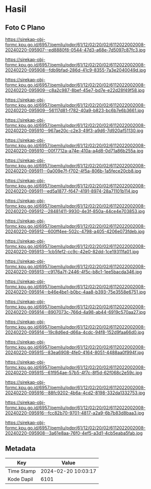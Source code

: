 # Hasil

## Foto C Plano

https://sirekap-obj-formc.kpu.go.id/6957/pemilu/pdpr/61/12/02/20/02/6112022002008-20240220-095907--ed8880f8-0544-47d3-a68e-7d5097c87fc3.jpg

https://sirekap-obj-formc.kpu.go.id/6957/pemilu/pdpr/61/12/02/20/02/6112022002008-20240220-095908--fdb9bfad-286d-41c9-8355-7a3e2040049d.jpg

https://sirekap-obj-formc.kpu.go.id/6957/pemilu/pdpr/61/12/02/20/02/6112022002008-20240220-095909--c8a2c987-8bef-45e7-bd7e-e22d28f49f58.jpg

https://sirekap-obj-formc.kpu.go.id/6957/pemilu/pdpr/61/12/02/20/02/6112022002008-20240220-095909--56117d81-f782-40a9-b823-bc6b7e6b3661.jpg

https://sirekap-obj-formc.kpu.go.id/6957/pemilu/pdpr/61/12/02/20/02/6112022002008-20240220-095910--967ae20c-c2e3-49f3-a9d6-7d920af51130.jpg

https://sirekap-obj-formc.kpu.go.id/6957/pemilu/pdpr/61/12/02/20/02/6112022002008-20240220-095910--00f7712a-a74e-410a-a4d8-0d71a86b255a.jpg

https://sirekap-obj-formc.kpu.go.id/6957/pemilu/pdpr/61/12/02/20/02/6112022002008-20240220-095911--0a009e7f-f702-4f5a-806b-1a5fece20cb8.jpg

https://sirekap-obj-formc.kpu.go.id/6957/pemilu/pdpr/61/12/02/20/02/6112022002008-20240220-095911--ed5a1877-f647-4191-8974-28a71101b114.jpg

https://sirekap-obj-formc.kpu.go.id/6957/pemilu/pdpr/61/12/02/20/02/6112022002008-20240220-095912--28481411-9930-4e3f-850a-44ce4e703853.jpg

https://sirekap-obj-formc.kpu.go.id/6957/pemilu/pdpr/61/12/02/20/02/6112022002008-20240220-095912--600ff4ee-502c-4798-a405-4206e073fdeb.jpg

https://sirekap-obj-formc.kpu.go.id/6957/pemilu/pdpr/61/12/02/20/02/6112022002008-20240220-095913--1cb5fef2-cc9c-42e0-82dd-1ce19311fa01.jpg

https://sirekap-obj-formc.kpu.go.id/6957/pemilu/pdpr/61/12/02/20/02/6112022002008-20240220-095913--c9176a7f-2446-4f5c-b8c1-1ee5bacda346.jpg

https://sirekap-obj-formc.kpu.go.id/6957/pemilu/pdpr/61/12/02/20/02/6112022002008-20240220-095914--b46e4be1-b0bc-4aa8-b393-75e3558e6751.jpg

https://sirekap-obj-formc.kpu.go.id/6957/pemilu/pdpr/61/12/02/20/02/6112022002008-20240220-095914--8907073c-766d-4a98-ab44-6919c570aa27.jpg

https://sirekap-obj-formc.kpu.go.id/6957/pemilu/pdpr/61/12/02/20/02/6112022002008-20240220-095914--19c8d6ed-d66a-4cdc-94f8-152d9faa66d0.jpg

https://sirekap-obj-formc.kpu.go.id/6957/pemilu/pdpr/61/12/02/20/02/6112022002008-20240220-095915--83ea6908-4fe0-4164-8051-4488aa0f994f.jpg

https://sirekap-obj-formc.kpu.go.id/6957/pemilu/pdpr/61/12/02/20/02/6112022002008-20240220-095915--61f954ae-57b5-4f7c-8f5d-62f068c2e59c.jpg

https://sirekap-obj-formc.kpu.go.id/6957/pemilu/pdpr/61/12/02/20/02/6112022002008-20240220-095916--88fc9202-4b6a-4cd2-8198-332da1332753.jpg

https://sirekap-obj-formc.kpu.go.id/6957/pemilu/pdpr/61/12/02/20/02/6112022002008-20240220-095916--fcc82b70-9701-4817-a2a9-6b7b83d8baa3.jpg

https://sirekap-obj-formc.kpu.go.id/6957/pemilu/pdpr/61/12/02/20/02/6112022002008-20240220-095908--3a61e8aa-76f0-4ef5-a3d1-4cb5eaba5fab.jpg


## Metadata

| Key        | Value               |
| ---------- | ------------------- |
| Time Stamp | 2024-02-20 10:03:17 |
| Kode Dapil | 6101                |




